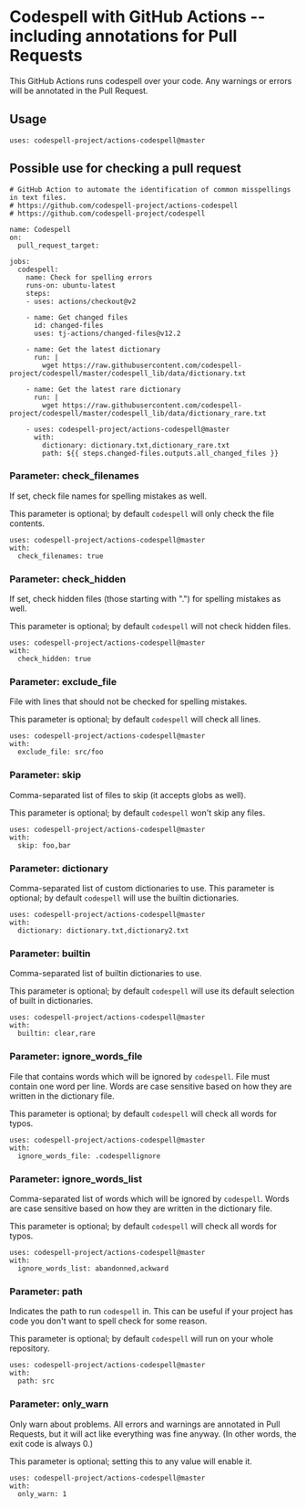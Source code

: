 # Codespell with GitHub Actions -- including annotations for Pull Requests

This GitHub Actions runs codespell over your code.
Any warnings or errors will be annotated in the Pull Request.

## Usage

```
uses: codespell-project/actions-codespell@master
```

## Possible use for checking a pull request
```
# GitHub Action to automate the identification of common misspellings in text files.
# https://github.com/codespell-project/actions-codespell
# https://github.com/codespell-project/codespell

name: Codespell
on: 
  pull_request_target:

jobs:
  codespell:
    name: Check for spelling errors
    runs-on: ubuntu-latest
    steps:
    - uses: actions/checkout@v2

    - name: Get changed files
      id: changed-files
      uses: tj-actions/changed-files@v12.2

    - name: Get the latest dictionary
      run: |
        wget https://raw.githubusercontent.com/codespell-project/codespell/master/codespell_lib/data/dictionary.txt

    - name: Get the latest rare dictionary
      run: |
        wget https://raw.githubusercontent.com/codespell-project/codespell/master/codespell_lib/data/dictionary_rare.txt    

    - uses: codespell-project/actions-codespell@master
      with:
        dictionary: dictionary.txt,dictionary_rare.txt
        path: ${{ steps.changed-files.outputs.all_changed_files }}
```



### Parameter: check_filenames

If set, check file names for spelling mistakes as well.

This parameter is optional; by default `codespell` will only check the file contents.

```
uses: codespell-project/actions-codespell@master
with:
  check_filenames: true
```

### Parameter: check_hidden

If set, check hidden files (those starting with ".") for spelling mistakes as well.

This parameter is optional; by default `codespell` will not check hidden files.

```
uses: codespell-project/actions-codespell@master
with:
  check_hidden: true
```

### Parameter: exclude_file

File with lines that should not be checked for spelling mistakes.

This parameter is optional; by default `codespell` will check all lines.

```
uses: codespell-project/actions-codespell@master
with:
  exclude_file: src/foo
```

### Parameter: skip

Comma-separated list of files to skip (it accepts globs as well).

This parameter is optional; by default `codespell` won't skip any files.

```
uses: codespell-project/actions-codespell@master
with:
  skip: foo,bar
```

### Parameter: dictionary

Comma-separated list of custom dictionaries to use.
This parameter is optional; by default `codespell` will use the builtin dictionaries.

```
uses: codespell-project/actions-codespell@master
with:
  dictionary: dictionary.txt,dictionary2.txt
```

### Parameter: builtin

Comma-separated list of builtin dictionaries to use.

This parameter is optional; by default `codespell` will use its default selection of built in dictionaries.

```
uses: codespell-project/actions-codespell@master
with:
  builtin: clear,rare
```

### Parameter: ignore_words_file

File that contains words which will be ignored by `codespell`. File must contain one word per line.
Words are case sensitive based on how they are written in the dictionary file.

This parameter is optional; by default `codespell` will check all words for typos.

```
uses: codespell-project/actions-codespell@master
with:
  ignore_words_file: .codespellignore
```

### Parameter: ignore_words_list

Comma-separated list of words which will be ignored by `codespell`.
Words are case sensitive based on how they are written in the dictionary file.

This parameter is optional; by default `codespell` will check all words for typos.

```
uses: codespell-project/actions-codespell@master
with:
  ignore_words_list: abandonned,ackward
```

### Parameter: path

Indicates the path to run `codespell` in.
This can be useful if your project has code you don't want to spell check for some reason.

This parameter is optional; by default `codespell` will run on your whole repository.

```
uses: codespell-project/actions-codespell@master
with:
  path: src
```

### Parameter: only_warn

Only warn about problems.
All errors and warnings are annotated in Pull Requests, but it will act like everything was fine anyway.
(In other words, the exit code is always 0.)

This parameter is optional; setting this to any value will enable it.

```
uses: codespell-project/actions-codespell@master
with:
  only_warn: 1
```
